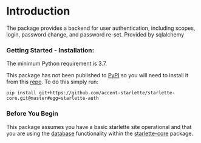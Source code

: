# Introduction

The package provides a backend for user authentication, including scopes, login, password change, and password re-set. Provided by sqlalchemy


### Getting Started - Installation:

The minimum Python requirement is 3.7.

This package has not been published to [PyPI](https://pypi.org) so you will need to install it from this [repo](https://github.com/accent-starlette/starlette-auth). To do this simply run:

```
pip install git+https://github.com/accent-starlette/starlette-core.git@master#egg=starlette-auth

```

### Before You Begin

This package assumes you have a basic starlette site operational and that you are using the [database](https://accent-starlette.github.io/starlette-core/database/) functionality within the [starlette-core](https://accent-starlette.github.io/starlette-core) package.
